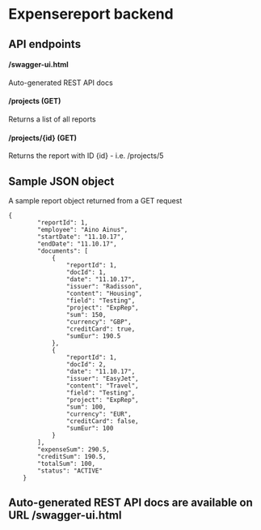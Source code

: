 # Expensereport backend

## API endpoints

#### /swagger-ui.html
Auto-generated REST API docs

#### /projects (GET)
Returns a list of all reports

#### /projects/{id} (GET)
Returns the report with ID {id}  - i.e. /projects/5

## Sample JSON object
A sample report object returned from a GET request

```
{
        "reportId": 1,
        "employee": "Aino Ainus",
        "startDate": "11.10.17",
        "endDate": "11.10.17",
        "documents": [
            {
                "reportId": 1,
                "docId": 1,
                "date": "11.10.17",
                "issuer": "Radisson",
                "content": "Housing",
                "field": "Testing",
                "project": "ExpRep",
                "sum": 150,
                "currency": "GBP",
                "creditCard": true,
                "sumEur": 190.5
            },
            {
                "reportId": 1,
                "docId": 2,
                "date": "11.10.17",
                "issuer": "EasyJet",
                "content": "Travel",
                "field": "Testing",
                "project": "ExpRep",
                "sum": 100,
                "currency": "EUR",
                "creditCard": false,
                "sumEur": 100
            }
        ],
        "expenseSum": 290.5,
        "creditSum": 190.5,
        "totalSum": 100,
        "status": "ACTIVE"
    }
```

## Auto-generated REST API docs are available on URL /swagger-ui.html
